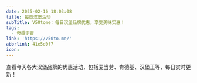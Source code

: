 ```yaml
---
date: 2025-02-16 18:03:08
title: 每日汉堡活动
subTitle: V50tome：每日汉堡品牌优惠，享受美味实惠！
tags:
  - 奇趣宇宙
link: 'https://v50to.me/'
abbrlink: 41e5d0f7
icon:
---
```


查看今天各大汉堡品牌的优惠活动，包括麦当劳、肯德基、汉堡王等，每日实时更新！